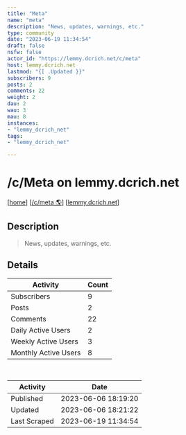 ```yaml
---
title: "Meta" 
name: "meta"
description: "News, updates, warnings, etc."
type: community
date: "2023-06-19 11:34:54"
draft: false
nsfw: false
actor_id: "https://lemmy.dcrich.net/c/meta"
host: lemmy.dcrich.net
lastmod: "{[ .Updated }}"
subscribers: 9
posts: 2
comments: 22
weight: 2
dau: 2
wau: 3
mau: 8
instances:
- "lemmy_dcrich_net"
tags: 
- "lemmy_dcrich_net"

---
```


# /c/Meta on lemmy.dcrich.net

[[home](/)]
[[/c/meta 🌎](https://lemmy.dcrich.net/c/meta)]
[[lemmy.dcrich.net](/instances/lemmy_dcrich_net)]


## Description 

<blockquote class="description">
News, updates, warnings, etc.
</blockquote>


## Details

| Activity | Count  |
|----------------------|---|
| Subscribers          | 9 |
| Posts                | 2  |
| Comments             | 22  |
| Daily Active Users   | 2  |
| Weekly Active Users  | 3  |
| Monthly Active Users | 8  |

<br>

| Activity | Date |
|----------------------|---|
| Published            | 2023-06-06 18:19:20 |
| Updated              | 2023-06-06 18:21:22 |
| Last Scraped         | 2023-06-19 11:34:54 |

